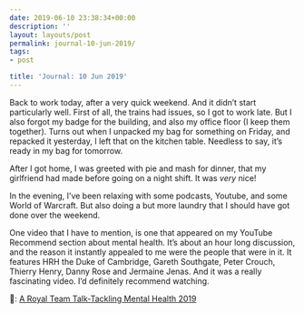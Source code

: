 ```yaml
---
date: 2019-06-10 23:38:34+00:00
description: ''
layout: layouts/post
permalink: journal-10-jun-2019/
tags:
- post

title: 'Journal: 10 Jun 2019'
---
```


<p>Back to work today, after a very quick weekend. And it didn&#8217;t start particularly well. First of all, the trains had issues, so I got to work late. But I also forgot my badge for the building, and also my office floor (I keep them together). Turns out when I unpacked my bag for something on Friday, and repacked it yesterday, I left that on the kitchen table. Needless to say, it&#8217;s ready in my bag for tomorrow.</p>
<p>After I got home, I was greeted with pie and mash for dinner, that my girlfriend had made before going on a night shift. It was <em>very</em> nice!</p>
<p>In the evening, I&#8217;ve been relaxing with some podcasts, Youtube, and some World of Warcraft. But also doing a but more laundry that I should have got done over the weekend.</p>
<p>One video that I have to mention, is one that appeared on my YouTube Recommend section about mental health. It&#8217;s about an hour long discussion, and the reason it instantly appealed to me were the people that were in it. It features HRH the Duke of Cambridge, Gareth Southgate, Peter Crouch, Thierry Henry, Danny Rose and Jermaine Jenas. And it was a really fascinating video. I&#8217;d definitely recommend watching.</p>
<p>📼: <a href="https://www.youtube.com/watch?v=Yn_shQZz5tw">A Royal Team Talk-Tackling Mental Health 2019</a></p>
